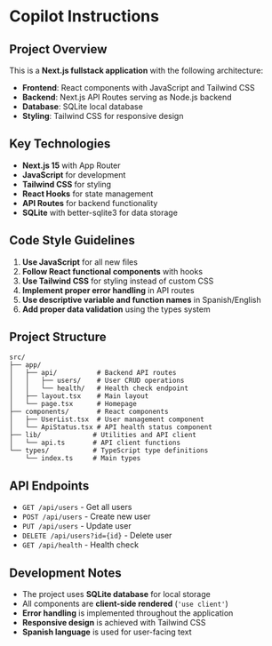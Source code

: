 # Copilot Instructions

<!-- Use this file to provide workspace-specific custom instructions to Copilot. For more details, visit https://code.visualstudio.com/docs/copilot/copilot-customization#_use-a-githubcopilotinstructionsmd-file -->

## Project Overview

This is a **Next.js fullstack application** with the following architecture:

- **Frontend**: React components with JavaScript and Tailwind CSS
- **Backend**: Next.js API Routes serving as Node.js backend
- **Database**: SQLite local database
- **Styling**: Tailwind CSS for responsive design

## Key Technologies

- **Next.js 15** with App Router
- **JavaScript** for development
- **Tailwind CSS** for styling
- **React Hooks** for state management
- **API Routes** for backend functionality
- **SQLite** with better-sqlite3 for data storage

## Code Style Guidelines

1. **Use JavaScript** for all new files
2. **Follow React functional components** with hooks
3. **Use Tailwind CSS** for styling instead of custom CSS
4. **Implement proper error handling** in API routes
5. **Use descriptive variable and function names** in Spanish/English
6. **Add proper data validation** using the types system

## Project Structure

```
src/
├── app/
│   ├── api/          # Backend API routes
│   │   ├── users/    # User CRUD operations
│   │   └── health/   # Health check endpoint
│   ├── layout.tsx    # Main layout
│   └── page.tsx      # Homepage
├── components/       # React components
│   ├── UserList.tsx  # User management component
│   └── ApiStatus.tsx # API health status component
├── lib/             # Utilities and API client
│   └── api.ts       # API client functions
└── types/           # TypeScript type definitions
    └── index.ts     # Main types
```

## API Endpoints

- `GET /api/users` - Get all users
- `POST /api/users` - Create new user
- `PUT /api/users` - Update user
- `DELETE /api/users?id={id}` - Delete user
- `GET /api/health` - Health check

## Development Notes

- The project uses **SQLite database** for local storage
- All components are **client-side rendered** (`'use client'`)
- **Error handling** is implemented throughout the application
- **Responsive design** is achieved with Tailwind CSS
- **Spanish language** is used for user-facing text
